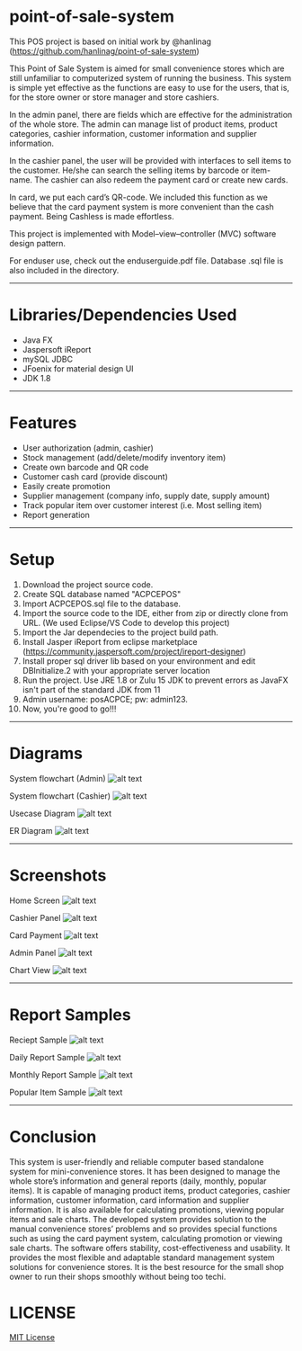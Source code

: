 # point-of-sale-system

This POS project is based on initial work by @hanlinag (https://github.com/hanlinag/point-of-sale-system)

This Point of Sale System is aimed for small convenience stores which are still unfamiliar to computerized system of running the business. This system is simple yet effective as the functions are easy to use for the users, that is, for the store owner or store manager and store cashiers.

In the admin panel, there are fields which are effective for the administration of the whole store. The admin can manage list of product items, product categories, cashier information, customer information and supplier information.

In the cashier panel, the user will be provided with interfaces to sell items to the customer. He/she can search the selling items by barcode or item-name. The cashier can also redeem the payment card or create new cards.

In card, we put each card’s QR-code. We included this function as we believe that the card payment system is more convenient than the cash payment. Being Cashless is made effortless.

This project is implemented with Model–view–controller (MVC) software design pattern.

For enduser use, check out the enduserguide.pdf file. 
Database .sql file is also included in the directory.

<hr>

# Libraries/Dependencies Used
- Java FX
- Jaspersoft iReport
- mySQL JDBC
- JFoenix for material design UI
- JDK 1.8

<hr>

# Features 
- User authorization (admin, cashier)
- Stock management (add/delete/modify inventory item)
- Create own barcode and QR code
- Customer cash card (provide discount)
- Easily create promotion
- Supplier management (company info, supply date, supply amount)
- Track popular item over customer interest (i.e. Most selling item)
- Report generation

<hr>

# Setup
1. Download the project source code.
2. Create SQL database named "ACPCEPOS"
3. Import ACPCEPOS.sql file to the database. 
4. Import the source code to the IDE, either from zip or directly clone from URL. (We used Eclipse/VS Code to develop this project)
5. Import the Jar dependecies to the project build path.
6. Install Jasper iReport from eclipse marketplace (https://community.jaspersoft.com/project/ireport-designer) 
7. Install proper sql driver lib based on your environment and edit DBInitialize.2 with your appropriate server location
8. Run the project. Use JRE 1.8 or Zulu 15 JDK to prevent errors as JavaFX isn't part of the standard JDK from 11
9. Admin username: posACPCE; pw: admin123.
10. Now, you're good to go!!! 

<hr>

# Diagrams
System flowchart (Admin)
![alt text](https://raw.githubusercontent.com/spandu500/point-of-sale-system/master/images/adminflowchart.png)

System flowchart (Cashier)
![alt text](https://github.com/spandu500/point-of-sale-system/blob/master/images/cashierflowchart.png?raw=true)

Usecase Diagram
![alt text](https://github.com/spandu500/point-of-sale-system/blob/master/images/usecasefinal.png?raw=true)


ER Diagram
![alt text](https://github.com/spandu500/point-of-sale-system/blob/master/images/ER%20Final.png?raw=true)

<hr>

# Screenshots
Home Screen
![alt text](https://github.com/spandu500/point-of-sale-system/blob/master/images/home.png?raw=true)

Cashier Panel
![alt text](https://github.com/spandu500/point-of-sale-system/blob/master/images/cashier.png?raw=true)

Card Payment
![alt text](https://github.com/spandu500/point-of-sale-system/blob/master/images/cardpayment.png?raw=true)

Admin Panel
![alt text](https://github.com/spandu500/point-of-sale-system/blob/master/images/admin.png?raw=true)

Chart View
![alt text](https://github.com/spandu500/point-of-sale-system/blob/master/images/chart.png?raw=true)


<hr>

# Report Samples
Reciept Sample
![alt text](https://github.com/spandu500/point-of-sale-system/blob/master/images/reciept.png?raw=true)

Daily Report Sample
![alt text](https://github.com/spandu500/point-of-sale-system/blob/master/images/dailysalereport.png?raw=true)

Monthly Report Sample
![alt text](https://github.com/spandu500/point-of-sale-system/blob/master/images/monthlysalereport.png?raw=true)

Popular Item Sample
![alt text](https://github.com/spandu500/point-of-sale-system/blob/master/images/popularitemreport.png?raw=true) 


<hr>

# Conclusion
This system is user-friendly and reliable computer based standalone system for mini-convenience stores. It has been designed to manage the whole store’s information and general reports (daily, monthly, popular items). It is capable of managing product items, product categories, cashier information, customer information, card information and supplier information. It is also available for calculating promotions, viewing popular items and sale charts. The developed system provides solution to the manual convenience stores’ problems and so provides special functions such as using the card payment system, calculating promotion or viewing sale charts. The software offers stability, cost-effectiveness and usability. It provides the most flexible and adaptable standard management system solutions for convenience stores. It is the best resource for the small shop owner to run their shops smoothly without being too techi.

# LICENSE
[MIT License](LICENSE)

